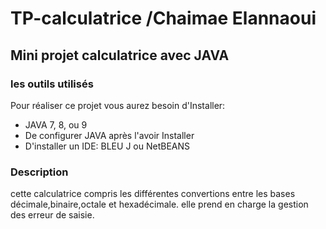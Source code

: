 # TP-calculatrice /Chaimae Elannaoui
## Mini projet calculatrice avec JAVA

### les outils utilisés

Pour réaliser ce projet vous aurez besoin d'Installer:

* JAVA 7, 8, ou 9
* De configurer JAVA après l'avoir Installer
* D'installer un IDE: BLEU J ou NetBEANS
###  Description

cette calculatrice compris les différentes convertions entre les bases décimale,binaire,octale et hexadécimale.
elle prend en charge la gestion des erreur de saisie.
